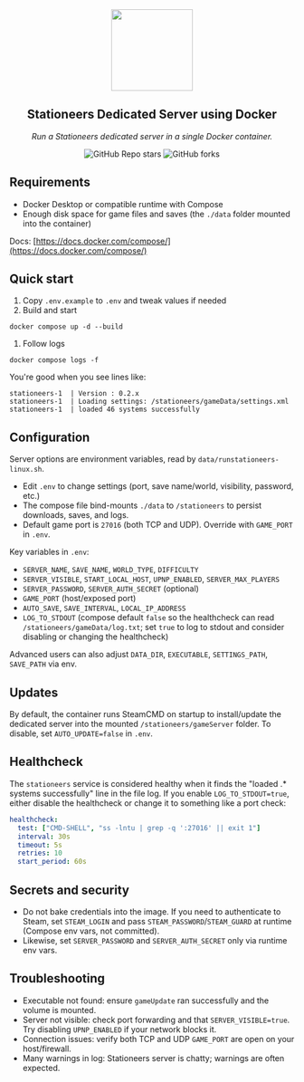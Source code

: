 <div align="center">

<img src="https://stationeers-wiki.com/resources/assets/stationeers-wiki.png" align="center" width="144px" height="144px"/>

## Stationeers Dedicated Server using Docker

_Run a Stationeers dedicated server in a single Docker container._

</div>

<div align="center">

![GitHub Repo stars](https://img.shields.io/github/stars/1Solon/stationeers-dedicated-server-docker?style=for-the-badge)
![GitHub forks](https://img.shields.io/github/forks/1Solon/stationeers-dedicated-server-docker?style=for-the-badge)

</div>

## Requirements

- Docker Desktop or compatible runtime with Compose
- Enough disk space for game files and saves (the `./data` folder mounted into the container)

Docs: [https://docs.docker.com/compose/](https://docs.docker.com/compose/)

## Quick start

1. Copy `.env.example` to `.env` and tweak values if needed
2. Build and start

```pwsh
docker compose up -d --build
```

1. Follow logs

```pwsh
docker compose logs -f
```

You're good when you see lines like:

```text
stationeers-1  | Version : 0.2.x
stationeers-1  | Loading settings: /stationeers/gameData/settings.xml
stationeers-1  | loaded 46 systems successfully
```

## Configuration

Server options are environment variables, read by `data/runstationeers-linux.sh`.

- Edit `.env` to change settings (port, save name/world, visibility, password, etc.)
- The compose file bind-mounts `./data` to `/stationeers` to persist downloads, saves, and logs.
- Default game port is `27016` (both TCP and UDP). Override with `GAME_PORT` in `.env`.

Key variables in `.env`:

- `SERVER_NAME`, `SAVE_NAME`, `WORLD_TYPE`, `DIFFICULTY`
- `SERVER_VISIBLE`, `START_LOCAL_HOST`, `UPNP_ENABLED`, `SERVER_MAX_PLAYERS`
- `SERVER_PASSWORD`, `SERVER_AUTH_SECRET` (optional)
- `GAME_PORT` (host/exposed port)
- `AUTO_SAVE`, `SAVE_INTERVAL`, `LOCAL_IP_ADDRESS`
- `LOG_TO_STDOUT` (compose default `false` so the healthcheck can read `/stationeers/gameData/log.txt`; set `true` to log to stdout and consider disabling or changing the healthcheck)

Advanced users can also adjust `DATA_DIR`, `EXECUTABLE`, `SETTINGS_PATH`, `SAVE_PATH` via env.

## Updates

By default, the container runs SteamCMD on startup to install/update the dedicated server into the mounted `/stationeers/gameServer` folder. To disable, set `AUTO_UPDATE=false` in `.env`.

## Healthcheck

The `stationeers` service is considered healthy when it finds the "loaded .* systems successfully" line in the file log. If you enable `LOG_TO_STDOUT=true`, either disable the healthcheck or change it to something like a port check:

```yaml
healthcheck:
  test: ["CMD-SHELL", "ss -lntu | grep -q ':27016' || exit 1"]
  interval: 30s
  timeout: 5s
  retries: 10
  start_period: 60s
```

## Secrets and security

- Do not bake credentials into the image. If you need to authenticate to Steam, set `STEAM_LOGIN` and pass `STEAM_PASSWORD`/`STEAM_GUARD` at runtime (Compose env vars, not committed).
- Likewise, set `SERVER_PASSWORD` and `SERVER_AUTH_SECRET` only via runtime env vars.

## Troubleshooting

- Executable not found: ensure `gameUpdate` ran successfully and the volume is mounted.
- Server not visible: check port forwarding and that `SERVER_VISIBLE=true`. Try disabling `UPNP_ENABLED` if your network blocks it.
- Connection issues: verify both TCP and UDP `GAME_PORT` are open on your host/firewall.
- Many warnings in log: Stationeers server is chatty; warnings are often expected.